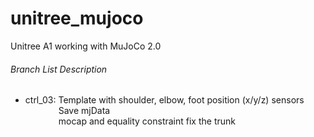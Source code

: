 # unitree_mujoco
Unitree A1 working with MuJoCo 2.0

###### Branch List Description
- ctrl_03: Template with shoulder, elbow, foot position (x/y/z) sensors\
&emsp;&emsp;&emsp;&ensp; Save mjData\
&emsp;&emsp;&emsp;&ensp; mocap and equality constraint fix the trunk
           
           
